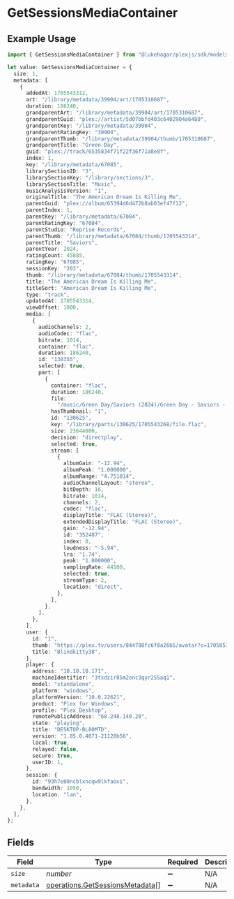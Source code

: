 # GetSessionsMediaContainer

## Example Usage

```typescript
import { GetSessionsMediaContainer } from "@lukehagar/plexjs/sdk/models/operations";

let value: GetSessionsMediaContainer = {
  size: 1,
  metadata: [
    {
      addedAt: 1705543312,
      art: "/library/metadata/39904/art/1705310687",
      duration: 186240,
      grandparentArt: "/library/metadata/39904/art/1705310687",
      grandparentGuid: "plex://artist/5d07bbfd403c6402904a6480",
      grandparentKey: "/library/metadata/39904",
      grandparentRatingKey: "39904",
      grandparentThumb: "/library/metadata/39904/thumb/1705310687",
      grandparentTitle: "Green Day",
      guid: "plex://track/6535834f71f22f36f71a8e8f",
      index: 1,
      key: "/library/metadata/67085",
      librarySectionID: "3",
      librarySectionKey: "/library/sections/3",
      librarySectionTitle: "Music",
      musicAnalysisVersion: "1",
      originalTitle: "The American Dream Is Killing Me",
      parentGuid: "plex://album/65394d6d472b8ab03ef47f12",
      parentIndex: 1,
      parentKey: "/library/metadata/67084",
      parentRatingKey: "67084",
      parentStudio: "Reprise Records",
      parentThumb: "/library/metadata/67084/thumb/1705543314",
      parentTitle: "Saviors",
      parentYear: 2024,
      ratingCount: 45885,
      ratingKey: "67085",
      sessionKey: "203",
      thumb: "/library/metadata/67084/thumb/1705543314",
      title: "The American Dream Is Killing Me",
      titleSort: "American Dream Is Killing Me",
      type: "track",
      updatedAt: 1705543314,
      viewOffset: 1000,
      media: [
        {
          audioChannels: 2,
          audioCodec: "flac",
          bitrate: 1014,
          container: "flac",
          duration: 186240,
          id: "130355",
          selected: true,
          part: [
            {
              container: "flac",
              duration: 186240,
              file:
                "/music/Green Day/Saviors (2024)/Green Day - Saviors - 01 - The American Dream Is Killing Me.flac",
              hasThumbnail: "1",
              id: "130625",
              key: "/library/parts/130625/1705543268/file.flac",
              size: 23644000,
              decision: "directplay",
              selected: true,
              stream: [
                {
                  albumGain: "-12.94",
                  albumPeak: "1.000000",
                  albumRange: "4.751014",
                  audioChannelLayout: "stereo",
                  bitDepth: 16,
                  bitrate: 1014,
                  channels: 2,
                  codec: "flac",
                  displayTitle: "FLAC (Stereo)",
                  extendedDisplayTitle: "FLAC (Stereo)",
                  gain: "-12.94",
                  id: "352487",
                  index: 0,
                  loudness: "-5.94",
                  lra: "1.74",
                  peak: "1.000000",
                  samplingRate: 44100,
                  selected: true,
                  streamType: 2,
                  location: "direct",
                },
              ],
            },
          ],
        },
      ],
      user: {
        id: "1",
        thumb: "https://plex.tv/users/844780fc6f8a26b5/avatar?c=1705853661",
        title: "Blindkitty38",
      },
      player: {
        address: "10.10.10.171",
        machineIdentifier: "3tsdzir85m2onc3qyr255aq1",
        model: "standalone",
        platform: "windows",
        platformVersion: "10.0.22621",
        product: "Plex for Windows",
        profile: "Plex Desktop",
        remotePublicAddress: "68.248.140.20",
        state: "playing",
        title: "DESKTOP-BL80MTD",
        version: "1.85.0.4071-21128b56",
        local: true,
        relayed: false,
        secure: true,
        userID: 1,
      },
      session: {
        id: "93h7e00ncblxncqw9lkfaoxi",
        bandwidth: 1050,
        location: "lan",
      },
    },
  ],
};
```

## Fields

| Field                                                                                     | Type                                                                                      | Required                                                                                  | Description                                                                               | Example                                                                                   |
| ----------------------------------------------------------------------------------------- | ----------------------------------------------------------------------------------------- | ----------------------------------------------------------------------------------------- | ----------------------------------------------------------------------------------------- | ----------------------------------------------------------------------------------------- |
| `size`                                                                                    | *number*                                                                                  | :heavy_minus_sign:                                                                        | N/A                                                                                       | 1                                                                                         |
| `metadata`                                                                                | [operations.GetSessionsMetadata](../../../sdk/models/operations/getsessionsmetadata.md)[] | :heavy_minus_sign:                                                                        | N/A                                                                                       |                                                                                           |